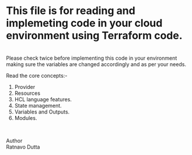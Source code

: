 # This file is for reading and implemeting code in your cloud environment using Terraform code.
<br>
Please check twice before implementing this code in your environment making sure the variables are changed accordingly and as per your needs.

Read the core concepts:-
1. Provider
2. Resources
3. HCL language features.
4. State management.
5. Variables and Outputs.
6. Modules.

<br>

Author
<br>
Ratnavo Dutta